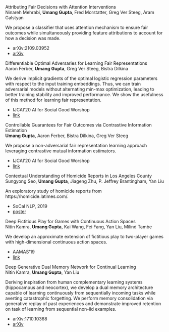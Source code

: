 <div class= "paper">
<div class="paper_title">Attributing Fair Decisions with Attention Interventions</div>
<div class='paper_details'><div class="paper_authors">Ninareh Mehrabi, <b>Umang Gupta</b>, Fred Morstatter, Greg Ver Steeg, Aram Galstyan</div>
<p class='note'>We propose a classifier that uses attention mechanism to ensure fair outcomes while simultaneously providing feature attributions to account for how a decision was made.</p><ul>
 <li class="paper_venue_year">arXiv:2109.03952</li>
<li class="paper_arxiv"><a href="https://arxiv.org/abs/2109.03952">arXiv</a></li> </ul></div></div>
 
<div class= "paper">
<div class="paper_title">Differentiable Optimal Adversaries for Learning Fair Representations</div>
<div class='paper_details'><div class="paper_authors">Aaron Ferber, <b>Umang Gupta</b>, Greg Ver Steeg, Bistra Dilkina</div>
<p class='note'>We derive implicit gradients of the optimal logistic regression parameters with respect to the input training embeddings. Thus, we can train adversarial models without alternating min-max optimization, leading to better training stability and improved performance. We show the usefulness of this method for learning fair representation.</p><ul>
 <li class="paper_venue_year">IJCAI'20 AI for Social Good Worshop</li>
<li class="paper_link"><a href="https://crcs.seas.harvard.edu/publications/differentiable-optimal-adversaries-learning-fair-representations">link</a></li> </ul></div></div>
 
<div class= "paper">
<div class="paper_title">Controllable Guarantees for Fair Outcomes via Contrastive Information Estimation</div>
<div class='paper_details'><div class="paper_authors"><b>Umang Gupta</b>, Aaron Ferber, Bistra Dilkina, Greg Ver Steeg</div>
<p class='note'>We propose a non-adversarial fair representation learning approach leveraging contrastive mutual information estimators.</p><ul>
 <li class="paper_venue_year">IJCAI'20 AI for Social Good Worshop</li>
<li class="paper_link"><a href="https://crcs.seas.harvard.edu/publications/controllable-guarantees-fair-outcomes-contrastive-information-estimation">link</a></li> </ul></div></div>
 
<div class= "paper">
<div class="paper_title">Contextual Understanding of Homicide Reports in Los Angeles County</div>
<div class='paper_details'><div class="paper_authors">Sungyong Seo, <b>Umang Gupta</b>, Jiageng Zhu, P. Jeffrey Brantingham, Yan Liu</div>
<p class='note'>An exploratory study of homicide reports from https://homicide.latimes.com/.</p><ul>
 <li class="paper_venue_year">SoCal NLP, 2019</li>
<li class="paper_pdf"><a href="/assets/posters/seo2019SoCalNLP.pdf" >poster</a></li>
</ul></div></div>
 
<div class= "paper">
<div class="paper_title">Deep Fictitious Play for Games with Continuous Action Spaces</div>
<div class='paper_details'><div class="paper_authors">Nitin Kamra, <b>Umang Gupta</b>, Kai Wang, Fei Fang, Yan Liu, Milind Tambe</div>
<p class='note'>We develop an approximate extension of fictitious play to two-player games with high-dimensional continuous action spaces.</p><ul>
 <li class="paper_venue_year">AAMAS'19</li>
<li class="paper_link"><a href="https://dl.acm.org/doi/10.5555/3306127.3332004">link</a></li> </ul></div></div>
 
<div class= "paper">
<div class="paper_title">Deep Generative Dual Memory Network for Continual Learning</div>
<div class='paper_details'><div class="paper_authors">Nitin Kamra, <b>Umang Gupta</b>, Yan Liu</div>
<p class='note'>Deriving inspiration from human complementary learning systems (hippocampus and neocortex), we develop a dual memory architecture capable of learning continuously from sequentially incoming tasks while averting catastrophic forgetting. We perform memory consolidation via generative replay of past experiences and demonstrate improved retention on task of learning from sequential non-iid examples.</p><ul>
 <li class="paper_venue_year">arXiv:1710.10368</li>
<li class="paper_arxiv"><a href="https://arxiv.org/abs/1710.10368">arXiv</a></li> </ul></div></div>
 
